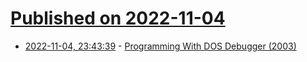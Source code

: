 # [Published on 2022-11-04](index.md)

* [2022-11-04, 23:43:39](https://lobste.rs/s/qka8b2/programming_with_dos_debugger_2003) - [Programming With DOS Debugger (2003)](https://susam.net/blog/programming-with-dos-debugger.html)
